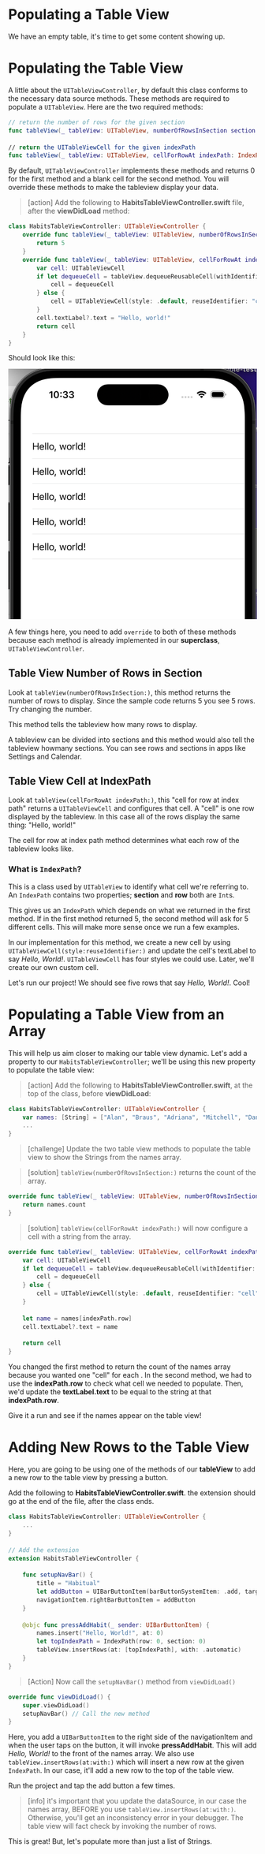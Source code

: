 # Populating a Table View

We have an empty table, it's time to get some content showing up.

# Populating the Table View

A little about the `UITableViewController`, by default this class conforms to the necessary data source methods. These methods are required to populate a `UITableView`. Here are the two required methods:

```swift
// return the number of rows for the given section
func tableView(_ tableView: UITableView, numberOfRowsInSection section: Int) -> Int

// return the UITableViewCell for the given indexPath
func tableView(_ tableView: UITableView, cellForRowAt indexPath: IndexPath) -> UITableViewCell
```

By default, `UITableViewController` implements these methods and returns 0 for the first method and a blank cell for the second method. You will override these methods to make the tableview display your data.

> [action]
> Add the following to **HabitsTableViewController.swift** file, after the **viewDidLoad** method:

```Swift
class HabitsTableViewController: UITableViewController {
    override func tableView(_ tableView: UITableView, numberOfRowsInSection section: Int) -> Int {
        return 5
    }
    override func tableView(_ tableView: UITableView, cellForRowAt indexPath: IndexPath) -> UITableViewCell {
        var cell: UITableViewCell
        if let dequeueCell = tableView.dequeueReusableCell(withIdentifier: "cell") {
            cell = dequeueCell
        } else {
            cell = UITableViewCell(style: .default, reuseIdentifier: "cell")
        }
        cell.textLabel?.text = "Hello, world!"
        return cell
    }
}
```

Should look like this: 

![hello world](./assets/hello-world.png)

A few things here, you need to add `override` to both of these methods because each method is already implemented in our **superclass**, `UITableViewController`.

## Table View Number of Rows in Section

Look at `tableView(numberOfRowsInSection:)`, this method returns the number of rows to display. Since the sample code returns 5 you see 5 rows. Try changing the number.

This method tells the tableview how many rows to display. 

A tableview can be divided into sections and this method would also tell the tableview howmany sections. You can see rows and sections in apps like Settings and Calendar. 

## Table View Cell at IndexPath

Look at `tableView(cellForRowAt indexPath:)`, this "cell for row at index path" returns a `UITableViewCell` and configures that cell. A "cell" is one row displayed by the tableview. In this case all of the rows display the same thing: "Hello, world!"

The cell for row at index path method determines what each row of the tableview looks like. 

### What is `IndexPath`?

This is a class used by `UITableView` to identify what cell we're referring to.
An `IndexPath` contains two properties; **section** and **row** both are `Int`s.

This gives us an `IndexPath` which depends on what we returned in the first method.
If in the first method returned 5, the second method will ask for 5 different cells.
This will make more sense once we run a few examples.

In our implementation for this method, we create a new cell by using `UITableViewCell(style:reuseIdentifier:)` and update the cell's textLabel to say *Hello, World!*.
`UITableViewCell` has four styles we could use.
Later, we'll create our own custom cell.

Let's run our project!
We should see five rows that say *Hello, World!*.
Cool!

# Populating a Table View from an Array

This will help us aim closer to making our table view dynamic.
Let's add a property to our `HabitsTableViewController`; we'll be using this new property to populate the table view:

> [action]
> Add the following to **HabitsTableViewController.swift**, at the top of the class, before **viewDidLoad**:

```Swift
class HabitsTableViewController: UITableViewController {
    var names: [String] = ["Alan", "Braus", "Adriana", "Mitchell", "Dani", "Jess", "Dan", "Meredith", "Dan", "Milad"]
    ...
}
```

<!--  -->

> [challenge]
> Update the two table view methods to populate the table view to show the Strings from the names array.

<!--  -->

> [solution]
> `tableView(numberOfRowsInSection:)` returns the count of the array.

```swift
override func tableView(_ tableView: UITableView, numberOfRowsInSection section: Int) -> Int {
    return names.count
}
```

> [solution]
> `tableView(cellForRowAt indexPath:)` will now configure a cell with a string from the array.

```Swift
override func tableView(_ tableView: UITableView, cellForRowAt indexPath: IndexPath) -> UITableViewCell {
    var cell: UITableViewCell
    if let dequeueCell = tableView.dequeueReusableCell(withIdentifier: "cell") {
        cell = dequeueCell
    } else {
        cell = UITableViewCell(style: .default, reuseIdentifier: "cell")
    }

    let name = names[indexPath.row]
    cell.textLabel?.text = name

    return cell
}
```

You changed the first method to return the count of the names array because you wanted one "cell" for each .
In the second method, we had to use the **indexPath.row** to check what cell we needed to populate.
Then, we'd update the **textLabel.text** to be equal to the string at that **indexPath.row**.

Give it a run and see if the names appear on the table view!

# Adding New Rows to the Table View

Here, you are going to be using one of the methods of our **tableView** to add a new row to the table view by pressing a button.

Add the following to **HabitsTableViewController.swift**. the extension should go at the end of the file, after the class ends.

```swift
class HabitsTableViewController: UITableViewController {
    ...
}

// Add the extension 
extension HabitsTableViewController {

    func setupNavBar() {
        title = "Habitual"
        let addButton = UIBarButtonItem(barButtonSystemItem: .add, target: self, action: #selector(pressAddHabit(_:)))
        navigationItem.rightBarButtonItem = addButton
    }

    @objc func pressAddHabit(_ sender: UIBarButtonItem) {
        names.insert("Hello, World!", at: 0)
        let topIndexPath = IndexPath(row: 0, section: 0)
        tableView.insertRows(at: [topIndexPath], with: .automatic)
    }
}
```

> [Action]
> Now call the `setupNavBar()` method from `viewDidLoad()`

```Swift
override func viewDidLoad() {
    super.viewDidLoad()
    setupNavBar() // Call the new method
}
```

Here, you add a `UIBarButtonItem` to the right side of the navigationItem and when the user taps on the button, it will invoke **pressAddHabit**. This will add *Hello, World!* to the front of the names array. We also use `tableView.insertRows(at:with:)` which will insert a new row at the given `IndexPath`. In our case, it'll add a new row to the top of the table view.

Run the project and tap the add button a few times.

> [info]
> it's important that you update the dataSource, in our case the names array, BEFORE you use `tableView.insertRows(at:with:)`. Otherwise, you'll get an inconsistency error in your debugger.
> The table view will fact check by invoking the number of rows.
>

This is great! But, let's populate more than just a list of Strings.
